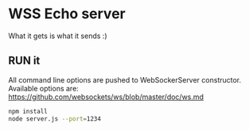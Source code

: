 # WSS Echo server
What it gets is what it sends :)

## RUN it
All command line options are pushed to WebSockerServer constructor. Available options are: https://github.com/websockets/ws/blob/master/doc/ws.md 

```bash
npm install
node server.js --port=1234
```